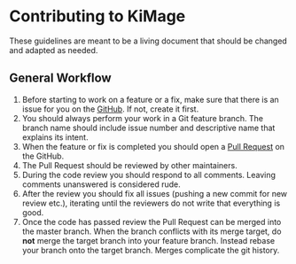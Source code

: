 # Contributing to KiMage

These guidelines are meant to be a living document that should be changed and adapted as needed.
 
## General Workflow

1. Before starting to work on a feature or a fix, make sure that there is an issue for you on the [GitHub](https://github.com/kmisztal/KiMage/issues). If not, create it first.
2. You should always perform your work in a Git feature branch. The branch name should include issue number and descriptive name that explains its intent.
3. When the feature or fix is completed you should open a [Pull Request](https://help.github.com/articles/using-pull-requests) on the GitHub.
4. The Pull Request should be reviewed by other maintainers.
5. During the code review you should respond to all comments. Leaving comments unanswered is considered rude. 
6. After the review you should fix all issues (pushing a new commit for new review etc.), iterating until the reviewers do not write that everything is good.
7. Once the code has passed review the Pull Request can be merged into the master branch. When the branch conflicts with its merge target, do **not** merge the target branch into your feature branch. Instead rebase your branch onto the target branch. Merges complicate the git history.